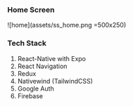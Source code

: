 ### Home Screen
![home](assets/ss_home.png =500x250)

### Tech Stack

1. React-Native with Expo
2. React Navigation
3. Redux
4. Nativewind (TailwindCSS)
5. Google Auth
6. Firebase